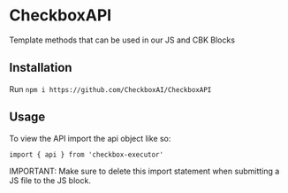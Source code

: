 # CheckboxAPI
Template methods that can be used in our JS and CBK Blocks

## Installation 

Run `npm i https://github.com/CheckboxAI/CheckboxAPI`

## Usage 
To view the API import the api object like so: 

```
import { api } from 'checkbox-executor' 

```
IMPORTANT: Make sure to delete this import statement when submitting a JS file to the JS block. 
